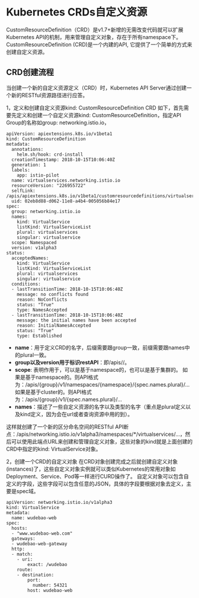 # Kubernetes CRDs自定义资源 #

CustomResourceDefinition（CRD）是v1.7+新增的无需改变代码就可以扩展Kubernetes API的机制，用来管理自定义对象，存在于所有namespace下。CustomResourceDefinition (CRD)是一个内建的API, 它提供了一个简单的方式来创建自定义资源。

## CRD创建流程 ##

当创建一个新的自定义资源定义（CRD）时，Kubernetes API Server通过创建一个新的RESTful资源路径进行应答。

1，定义和创建自定义资源kind: CustomResourceDefinition CRD
如下，首先需要先定义和创建一个自定义资源kind: CustomResourceDefinition，指定API Group的名称如group: networking.istio.io，

```
apiVersion: apiextensions.k8s.io/v1beta1
kind: CustomResourceDefinition
metadata:
  annotations:
    helm.sh/hook: crd-install
  creationTimestamp: 2018-10-15T10:06:40Z
  generation: 1
  labels:
    app: istio-pilot
  name: virtualservices.networking.istio.io
  resourceVersion: "226955722"
  selfLink: /apis/apiextensions.k8s.io/v1beta1/customresourcedefinitions/virtualservices.networking.istio.io
  uid: 02eb8d88-d062-11e8-a4b4-005056b84e17
spec:
  group: networking.istio.io
  names:
    kind: VirtualService
    listKind: VirtualServiceList
    plural: virtualservices
    singular: virtualservice
  scope: Namespaced
  version: v1alpha3
status:
  acceptedNames:
    kind: VirtualService
    listKind: VirtualServiceList
    plural: virtualservices
    singular: virtualservice
  conditions:
  - lastTransitionTime: 2018-10-15T10:06:40Z
    message: no conflicts found
    reason: NoConflicts
    status: "True"
    type: NamesAccepted
  - lastTransitionTime: 2018-10-15T10:06:40Z
    message: the initial names have been accepted
    reason: InitialNamesAccepted
    status: "True"
    type: Established
```
- **name**：用于定义CRD的名字，后缀需要跟group一致，前缀需要跟names中的plural一致。
- **group以及version用于标识restAPI**：即/apis//。
- **scope**: 表明作用于，可以是基于namespace的，也可以是基于集群的。 如果是基于namespace的。则API格式为：/apis/{group}/v1/namespaces/{namespace}/{spec.names.plural}/… 如果是基于cluster的。则API格式为：/apis/{group}/v1/{spec.names.plural}/… 
- **names**：描述了一些自定义资源的名字以及类型的名字（重点是plural定义以及kind定义，因为会在url或者查询资源中用的到）。

这样就创建了一个新的区分命名空间的RESTful API断点：/apis/networking.istio.io/v1alpha3/namespaces/*/virtualservices/...，然后可以使用此端点URL来创建和管理自定义对象，这些对象的kind就是上面创建的CRD中指定的kind: VirtualService对象。

2，创建一个CRD的自定义对象
在CRD对象创建完成之后就创建自定义对象(instances)了，这些自定义对象实例就可以类似Kubernetes的常用对象如Deployment、Service、Pod等一样进行CURD操作了。  自定义对象可以包含自定义的字段，这些字段可以包含任意的JSON，具体的字段要根据对象去定义，主要是spec域。

```
apiVersion: networking.istio.io/v1alpha3
kind: VirtualService
metadata:
  name: wudebao-web
spec:
  hosts:
  - "www.wudebao-web.com"
  gateways:
  - wudebao-web-gateway
  http:
  - match:
    - uri:
        exact: /wudebao
    route:
    - destination:
        port:
          number: 54321
        host: wudebao-web
```
